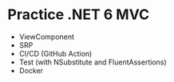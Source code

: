 # Practice .NET 6 MVC
* ViewComponent
* SRP
* CI/CD (GitHub Action)
* Test (with NSubstitute and FluentAssertions)
* Docker
